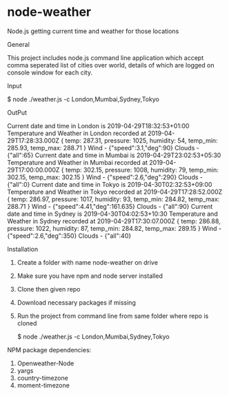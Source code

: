 # node-weather
Node.js getting current time and weather for those locations

General

This project includes node.js command line application which accept comma seperated list of cities over world, details of which are logged on console window for each city.

Input

$ node ./weather.js -c London,Mumbai,Sydney,Tokyo

OutPut

Current date and time in London is 2019-04-29T18:32:53+01:00
Temperature and Weather in London recorded at 2019-04-29T17:28:33.000Z
{ temp: 287.31,
  pressure: 1025,
  humidity: 54,
  temp_min: 285.93,
  temp_max: 288.71 }
Wind - {"speed":3.1,"deg":90}
Clouds - {"all":65}
Current date and time in Mumbai is 2019-04-29T23:02:53+05:30
Temperature and Weather in Mumbai recorded at 2019-04-29T17:00:00.000Z
{ temp: 302.15,
  pressure: 1008,
  humidity: 79,
  temp_min: 302.15,
  temp_max: 302.15 }
Wind - {"speed":2.6,"deg":290}
Clouds - {"all":0}
Current date and time in Tokyo is 2019-04-30T02:32:53+09:00
Temperature and Weather in Tokyo recorded at 2019-04-29T17:28:52.000Z
{ temp: 286.97,
  pressure: 1017,
  humidity: 93,
  temp_min: 284.82,
  temp_max: 288.71 }
Wind - {"speed":4.41,"deg":161.635}
Clouds - {"all":90}
Current date and time in Sydney is 2019-04-30T04:02:53+10:30
Temperature and Weather in Sydney recorded at 2019-04-29T17:30:07.000Z
{ temp: 286.88,
  pressure: 1022,
  humidity: 87,
  temp_min: 284.82,
  temp_max: 289.15 }
Wind - {"speed":2.6,"deg":350}
Clouds - {"all":40}

Installation

1. Create a folder with name node-weather on drive
2. Make sure you have npm and node server installed
3. Clone then given repo
4. Download necessary packages if missing
5. Run the project from command line from same folder where repo is cloned

   $ node ./weather.js -c London,Mumbai,Sydney,Tokyo

NPM package dependencies:
1. Openweather-Node
2. yargs
3. country-timezone
4. moment-timezone
